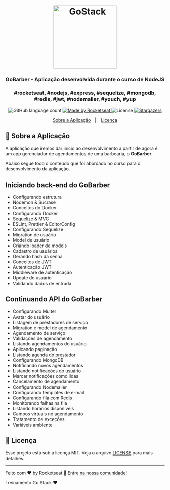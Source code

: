 <h1 align="center">
    <img alt="GoStack" src="https://rocketseat-cdn.s3-sa-east-1.amazonaws.com/bootcamp-header.png" width="200px" />
</h1>

<h3 align="center">
  GoBarber - Aplicação desenvolvida durante o curso de NodeJS
</h3>

<h3 align="center">
  #rocketseat, #nodejs, #express, #sequelize, #mongodb, #redis, #jwt, #nodemailer, #youch, #yup
</h3>

<p align="center">
  <img alt="GitHub language count" src="https://img.shields.io/github/languages/count/rocketseat/bootcamp-gostack-desafio-01?color=%2304D361">

  <a href="https://rocketseat.com.br">
    <img alt="Made by Rocketseat" src="https://img.shields.io/badge/made%20by-Rocketseat-%2304D361">
  </a>

  <img alt="License" src="https://img.shields.io/badge/license-MIT-%2304D361">

  <a href="https://github.com/Rocketseat/bootcamp-gostack-desafio-01/stargazers">
    <img alt="Stargazers" src="https://img.shields.io/github/stars/rocketseat/bootcamp-gostack-desafio-01?style=social">
  </a>
</p>

<p align="center">
  <a href="#rocket-sobre-a-aplicação">Sobre a Aplicação</a>&nbsp;&nbsp;&nbsp;|&nbsp;&nbsp;&nbsp;
  <a href="#memo-licença">Licença</a>
</p>

## :rocket: Sobre a Aplicação

A aplicação que iremos dar início ao desenvolvimento a partir de agora é um app gerenciador de agendamentos de uma barbearia, o **GoBarber**.

Abaixo segue todo o conteúdo que foi abordado no curso para o desenvolvimento da aplicação.

## Iniciando back-end do GoBarber

- Configurando estrutura
- Nodemon & Sucrase
- Conceitos do Docker
- Configurando Docker
- Sequelize & MVC
- ESLint, Prettier & EditorConfig
- Configurando Sequelize
- Migration de usuário
- Model de usuário
- Criando loader de models
- Cadastro de usuários
- Gerando hash da senha
- Conceitos de JWT
- Autenticação JWT
- Middleware de autenticação
- Update do usuário
- Validando dados de entrada

## Continuando API do GoBarber
- Configurando Multer
- Avatar do usuário
- Listagem de prestadores de serviço
- Migration e model de agendamento
- Agendamento de serviço
- Validações de agendamento
- Listando agendamentos do usuário
- Aplicando paginação
- Listando agenda do prestador
- Configurando MongoDB
- Notificando novos agendamentos
- Listando notificações do usuário
- Marcar notificações como lidas
- Cancelamento de agendamento
- Configurando Nodemailer
- Configurando templates de e-mail
- Configurando fila com Redis
- Monitorando falhas na fila
- Listando horários disponíveis
- Campos virtuais no agendamento
- Tratamento de exceções
- Variáveis ambiente

## :memo: Licença

Esse projeto está sob a licença MIT. Veja o arquivo [LICENSE](LICENSE.md) para mais detalhes.

---

Feito com ♥ by Rocketseat :wave: [Entre na nossa comunidade!](https://discordapp.com/invite/gCRAFhc)

Treinamento Go Stack ♥